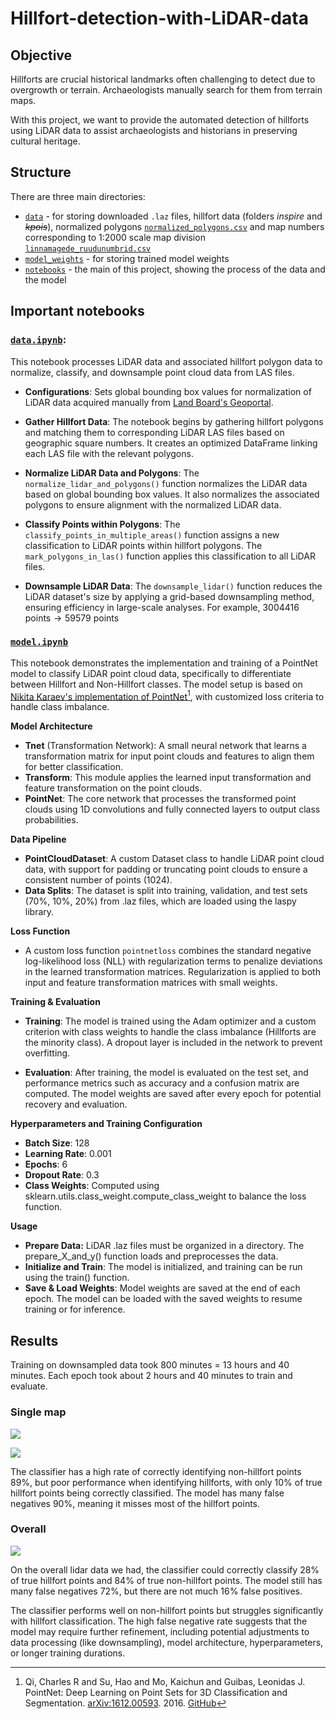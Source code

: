 # Hillfort-detection-with-LiDAR-data

## Objective

Hillforts are crucial historical landmarks often challenging to detect due to overgrowth or terrain. Archaeologists manually search for them from terrain maps.

With this project, we want to provide the automated detection of hillforts using LiDAR data to assist archaeologists and historians in preserving cultural heritage.

## Structure

There are three main directories:
* [`data`](./data/) - for storing downloaded `.laz` files, hillfort data (folders *inspire* and *~~kpois~~*), normalized polygons [`normalized_polygons.csv`](./data/normalized_polygons.csv) and map numbers corresponding to 1:2000 scale map division [`linnamagede_ruudunumbrid.csv`](./data/linnamagede_ruudunumbrid.csv)
* [`model_weights`](./model_weights/) - for storing trained model weights
* [`notebooks`](./notebooks/) - the main of this project, showing the process of the data and the model

## Important notebooks

### [`data.ipynb`](./notebooks/data.ipynb): 

This notebook processes LiDAR data and associated hillfort polygon data to normalize, classify, and downsample point cloud data from LAS files.

* **Configurations**: Sets global bounding box values for normalization of LiDAR data acquired manually from [Land Board's Geoportal](https://geoportaal.maaamet.ee).

* **Gather Hillfort Data**: The notebook begins by gathering hillfort polygons and matching them to corresponding LiDAR LAS files based on geographic square numbers. It creates an optimized DataFrame linking each LAS file with the relevant polygons.

* **Normalize LiDAR Data and Polygons**: The `normalize_lidar_and_polygons()` function normalizes the LiDAR data based on global bounding box values. It also normalizes the associated polygons to ensure alignment with the normalized LiDAR data.

* **Classify Points within Polygons**: The `classify_points_in_multiple_areas()` function assigns a new classification to LiDAR points within hillfort polygons. The `mark_polygons_in_las()` function applies this classification to all LiDAR files.

* **Downsample LiDAR Data**: The `downsample_lidar()` function reduces the LiDAR dataset's size by applying a grid-based downsampling method, ensuring efficiency in large-scale analyses. For example, $3004416 \text{ points} \rightarrow 59579 \text { points}$

### [`model.ipynb`](./notebooks/model.ipynb)

This notebook demonstrates the implementation and training of a PointNet model to classify LiDAR point cloud data, specifically to differentiate between Hillfort and Non-Hillfort classes. The model setup is based on [Nikita Karaev's implementation of PointNet](https://colab.research.google.com/github/nikitakaraevv/pointnet/blob/master/nbs/PointNetClass.ipynb#scrollTo=ZV20opgrv23I)[^1], with customized loss criteria to handle class imbalance.

**Model Architecture**

* **Tnet** (Transformation Network): A small neural network that learns a transformation matrix for input point clouds and features to align them for better classification.
* **Transform**: This module applies the learned input transformation and feature transformation on the point clouds.
* **PointNet**: The core network that processes the transformed point clouds using 1D convolutions and fully connected layers to output class probabilities.

**Data Pipeline**

* **PointCloudDataset**: A custom Dataset class to handle LiDAR point cloud data, with support for padding or truncating point clouds to ensure a consistent number of points (1024).
* **Data Splits**: The dataset is split into training, validation, and test sets (70%, 10%, 20%) from .laz files, which are loaded using the laspy library.

**Loss Function**

* A custom loss function `pointnetloss` combines the standard negative log-likelihood loss (NLL) with regularization terms to penalize deviations in the learned transformation matrices. Regularization is applied to both input and feature transformation matrices with small weights.

**Training & Evaluation**

* **Training**: The model is trained using the Adam optimizer and a custom criterion with class weights to handle the class imbalance (Hillforts are the minority class). A dropout layer is included in the network to prevent overfitting.

* **Evaluation**: After training, the model is evaluated on the test set, and performance metrics such as accuracy and a confusion matrix are computed. The model weights are saved after every epoch for potential recovery and evaluation.

**Hyperparameters and Training Configuration**

* **Batch Size**: 128
* **Learning Rate**: 0.001
* **Epochs**: 6
* **Dropout Rate**: 0.3
* **Class Weights**: Computed using sklearn.utils.class_weight.compute_class_weight to balance the loss function.

**Usage**

* **Prepare Data:** LiDAR .laz files must be organized in a directory. The prepare_X_and_y() function loads and preprocesses the data.
* **Initialize and Train**: The model is initialized, and training can be run using the train() function.
* **Save & Load Weights**: Model weights are saved at the end of each epoch. The model can be loaded with the saved weights to resume training or for inference.

## Results

Training on downsampled data took 800 minutes = 13 hours and 40 minutes. Each epoch took about 2 hours and 40 minutes to train and evaluate.

### Single map

![](data/results/map_1.png)

![](data/results/cm_1.png)

The classifier has a high rate of correctly identifying non-hillfort points $89\%$, but poor performance when identifying hillforts, with only $10\%$ of true hillfort points being correctly classified. The model has many false negatives $90\%$, meaning it misses most of the hillfort points.

### Overall

![](data/results/cm_total.png)

On the overall lidar data we had, the classifier could correctly classify $28\%$ of true hillfort points and $84\%$ of true non-hillfort points. The model still has many false negatives $72\%$, but there are not much $16\%$ false positives.

The classifier performs well on non-hillfort points but struggles significantly with hillfort classification. The high false negative rate suggests that the model may require further refinement, including potential adjustments to data processing (like downsampling), model architecture, hyperparameters, or longer training durations.

[^1]: Qi, Charles R and Su, Hao and Mo, Kaichun and Guibas, Leonidas J. PointNet: Deep Learning on Point Sets for 3D Classification and Segmentation. [arXiv:1612.00593](https://arxiv.org/abs/1612.00593). 2016. [GitHub](https://github.com/charlesq34/pointnet)
